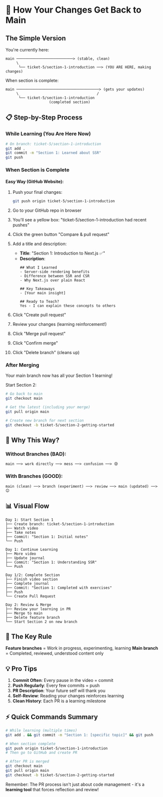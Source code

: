 # 🔄 How Your Changes Get Back to Main

## The Simple Version

You're currently here:
```
main ──────────────────────────> (stable, clean)
     \
      └── ticket-5/section-1-introduction ──> (YOU ARE HERE, making changes)
```

When section is complete:
```
main ──────────────────────────────────────> (gets your updates)
     \                                    /
      └── ticket-5/section-1-introduction
                    (completed section)
```

## 📋 Step-by-Step Process

### While Learning (You Are Here Now)
```bash
# On branch: ticket-5/section-1-introduction
git add .
git commit -m "Section 1: Learned about SSR"
git push
```

### When Section is Complete

#### Easy Way (GitHub Website):
1. Push your final changes:
   ```bash
   git push origin ticket-5/section-1-introduction
   ```

2. Go to your GitHub repo in browser

3. You'll see a yellow box: 
   "ticket-5/section-1-introduction had recent pushes"
   
4. Click the green button "Compare & pull request"

5. Add a title and description:
   - **Title**: "Section 1: Introduction to Next.js ✅"
   - **Description**: 
     ```
     ## What I Learned
     - Server-side rendering benefits
     - Difference between SSR and CSR
     - Why Next.js over plain React
     
     ## Key Takeaways
     - [Your main insight]
     
     ## Ready to Teach?
     Yes - I can explain these concepts to others
     ```

6. Click "Create pull request"

7. Review your changes (learning reinforcement!)

8. Click "Merge pull request"

9. Click "Confirm merge"

10. Click "Delete branch" (cleans up)

### After Merging

Your main branch now has all your Section 1 learning!

Start Section 2:
```bash
# Go back to main
git checkout main

# Get the latest (including your merge)
git pull origin main

# Create new branch for next section
git checkout -b ticket-5/section-2-getting-started
```

## 🤔 Why This Way?

### Without Branches (BAD):
```
main ──> work directly ──> mess ──> confusion ──> 😰
```

### With Branches (GOOD):
```
main (clean) ──> branch (experiment) ──> review ──> main (updated) ──> 😊
```

## 📊 Visual Flow

```
Day 1: Start Section 1
├── Create branch: ticket-5/section-1-introduction
├── Watch video
├── Take notes
├── Commit: "Section 1: Initial notes"
└── Push

Day 1: Continue Learning
├── More video
├── Update journal
├── Commit: "Section 1: Understanding SSR"
└── Push

Day 1/2: Complete Section
├── Finish video section
├── Complete journal
├── Commit: "Section 1: Completed with exercises"
├── Push
└── Create Pull Request

Day 2: Review & Merge
├── Review your learning in PR
├── Merge to main
├── Delete feature branch
└── Start Section 2 on new branch
```

## 🎯 The Key Rule

**Feature branches** = Work in progress, experimenting, learning
**Main branch** = Completed, reviewed, understood content only

## 💡 Pro Tips

1. **Commit Often**: Every pause in the video = commit
2. **Push Regularly**: Every few commits = push 
3. **PR Description**: Your future self will thank you
4. **Self-Review**: Reading your changes reinforces learning
5. **Clean History**: Each PR is a learning milestone

## ⚡ Quick Commands Summary

```bash
# While learning (multiple times)
git add . && git commit -m "Section 1: [specific topic]" && git push

# When section complete
git push origin ticket-5/section-1-introduction
# Then go to GitHub and create PR

# After PR is merged
git checkout main
git pull origin main
git checkout -b ticket-5/section-2-getting-started
```

Remember: The PR process isn't just about code management - it's a **learning tool** that forces reflection and review!